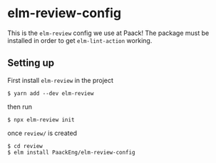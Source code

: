 # elm-review-config

This is the `elm-review` config we use at Paack! The package must be installed in order to get `elm-lint-action` working.

## Setting up

First install `elm-review` in the project
```
$ yarn add --dev elm-review
```
then run
```
$ npx elm-review init
```
once `review/` is created 
```
$ cd review
$ elm install PaackEng/elm-review-config
```
